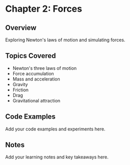 # Chapter 2: Forces

## Overview
Exploring Newton's laws of motion and simulating forces.

## Topics Covered
- Newton's three laws of motion
- Force accumulation
- Mass and acceleration
- Gravity
- Friction
- Drag
- Gravitational attraction

## Code Examples
Add your code examples and experiments here.

## Notes
Add your learning notes and key takeaways here.

